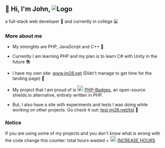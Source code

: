 
## 👋 Hi, I'm John, ![Logo](https://jm26.net/link/ip/?op=i&amp;tid=5ad81966-c217-41e0-b5d3-ccc4bc2bff50)

a full-stack web developer 🚀 and currently in college 💻

### More about me

- My strenghts are PHP, JavaScript and C++ 💪
- Currently I am learning PHP and my plan is to learn C# with Unity in the future 📚
- I have my own site: <a href="https://go.jm26.net/jm-github">www.jm26.net</a> (Didn't manage to get time for the landing page) 📢
- My project that I am proud of is <a href="https://github.com/JMcrafter26" target="_blank"><img src="https://api.jm26.net/badge/beta?g&label=PHP&icon=f09b&message=Badges" height="20px" ></a> [PHP-Badges](https://github.com/JMcrafter26/php-badges), an open-source shields.io alternative, entirely written in PHP.

- But, I also have a site with experiments and tests I was doing while working on other projects. Go check it out: <a href="https://go.jm26.net/experiments" target="_blank">test.jm26.net/list</a> 🎈

### Notice
If you are using some of my projects and you don't know what is wrong with the code change this counter: total hours wasted = <img src="https://test.jm26.net/api/github-profile-counter.php?type=badge" alt="counter" title="counter" height="20px">
<a href="https://test.jm26.net/api/github-profile-counter.php" target="_blank">INCREASE HOURS</a></p>


<!-- <h3>Do you want to see something scary? 🎃</h3>
<a href="https://test.jm26.net/api/user-informations.php" target="_blank"><img src="https://test.jm26.net/api/user-informations.php?type=image&ref=github.com" alt="user informations" title="user informations"></a>
<p>This is really scary, isn&#39;t it? 😱</p>
<p>Think about it: <br/>
    just by adding a image to my README.md, I can get informations about you. <br/>
    In this case it's Githubs IP Address, because they are using a proxy. <br/>
    But if you are on a site that doesn't use a proxy, anyone can get your IP Address. <br/>
</p>
<p>But don&#39;t worry, I don&#39;t do anything with this data. (I don&#39;t even save it) <br/>
    I just want to show you how easy it is to get informations about you. <br/>
</p>
<p>BTW this project is open source. <br/>
    You can check it out here: <a href="https://go.jm26.net/github-user-informations">github.com/jmcrafter26/user-informations</a> <br/>
</p> -->
